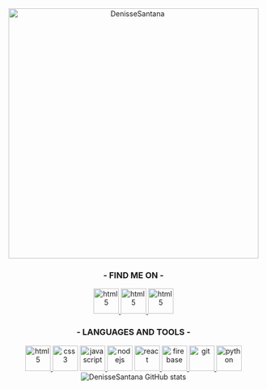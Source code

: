 <div align="center">
  <img src="https://github.com/DenisseSantana/DenisseSantana/blob/main/assets/gif.gif?raw=true" alt="DenisseSantana" width="494"/>
</div>
<div align="center">
   <h3>- FIND ME ON -</h3>
   <a href="https://www.linkedin.com/in/denisse-santana-84596420a/" target="_blank"> <img src="https://media.giphy.com/media/HQTYdpx1yhxWpugAi2/giphy.gif" alt="html5" width="50" height="50"/> </a>
   <a href="https://www.instagram.com/santadenisse" target="_blank"> <img src="https://media.giphy.com/media/IbTZSfHDUDSmOCkd3q/giphy.gif" alt="html5" width="50" height="50"/> </a>
   <a href="https://open.spotify.com/artist/6jfYymdMLzSsGeRNcNJqzX?si=PJs3Xo4nRIiOqxGyyqexfQ" target="_blank"> <img src="https://media.giphy.com/media/alxwuUFuJmVEJb3PDg/giphy.gif" alt="html5" width="50" height="50"/> </a>
  
</div>
<div align="center">
   <h3>- LANGUAGES AND TOOLS -</h3>
   <a href="https://www.w3.org/html/" target="_blank"> <img src="https://media.giphy.com/media/XAxylRMCdpbEWUAvr8/giphy.gif" alt="html5" width="50" height="50"/> </a>
  <a href="https://www.w3schools.com/css/" target="_blank"> <img src="https://media.giphy.com/media/fsEaZldNC8A1PJ3mwp/giphy.gif" alt="css3" width="50" height="50"/></a>
  <a href="https://developer.mozilla.org/en-US/docs/Web/JavaScript" target="_blank"> <img src="https://media.giphy.com/media/ln7z2eWriiQAllfVcn/giphy.gif" alt="javascript" width="50" height="50"/> </a>
  <a href="https://nodejs.org" target="_blank"> <img src="https://media.giphy.com/media/kdFc8fubgS31b8DsVu/giphy.gif" alt="nodejs" width="50" height="50"/></a>
  <a href="https://reactjs.org/" target="_blank"> <img src="https://media.giphy.com/media/eNAsjO55tPbgaor7ma/giphy.gif" alt="react" width="50" height="50"/> </a>
  <a href="https://firebase.google.com/" target="_blank"> <img src="https://media.giphy.com/media/Ri2TUcKlaOcaDBxFpY/giphy.gif" alt="firebase" width="50" height="50"/> </a>
  <a href="https://git-scm.com/" target="_blank"> <img src="https://media.giphy.com/media/kH1DBkPNyZPOk0BxrM/giphy.gif" alt="git" height="50"/> </a>
  <a href="https://docs.python.org/3/" target="_blank"> <img src="https://media.giphy.com/media/LMt9638dO8dftAjtco/giphy.gif" alt="python" height="50"/> </a>
</div>
<div align="center">
  <img align="center" alt='DenisseSantana GitHub stats' src="https://github-readme-stats.vercel.app/api?username=denissesantana&theme=graywhite&show_icons=true" /> 
</div>
<!--
**DenisseSantana/DenisseSantana** is a ✨ _special_ ✨ repository because its `README.md` (this file) appears on your GitHub profile.
### Hi there 👋

Here are some ideas to get you started:

- 🔭 I’m currently working on ...
- 🌱 I’m currently learning ...
- 👯 I’m looking to collaborate on ...
- 🤔 I’m looking for help with ...
- 💬 Ask me about ...
- 📫 How to reach me: ...
- 😄 Pronouns: ...
- ⚡ Fun fact: ...
-->
